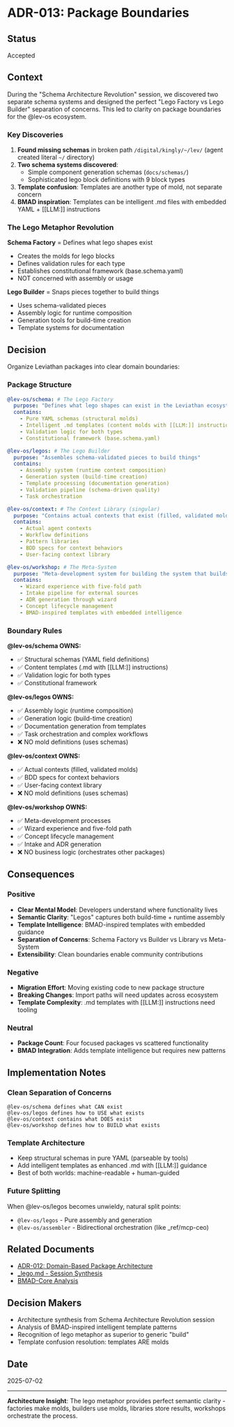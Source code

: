 # ADR-013: Package Boundaries

## Status
Accepted

## Context

During the "Schema Architecture Revolution" session, we discovered two separate schema systems and designed the perfect "Lego Factory vs Lego Builder" separation of concerns. This led to clarity on package boundaries for the @lev-os ecosystem.

### Key Discoveries

1. **Found missing schemas** in broken path `/digital/kingly/~/lev/` (agent created literal `~/` directory)
2. **Two schema systems discovered**:
   - Simple component generation schemas (`docs/schemas/`)
   - Sophisticated lego block definitions with 9 block types
3. **Template confusion**: Templates are another type of mold, not separate concern
4. **BMAD inspiration**: Templates can be intelligent .md files with embedded YAML + [[LLM:]] instructions

### The Lego Metaphor Revolution

**Schema Factory** = Defines what lego shapes exist
- Creates the molds for lego blocks
- Defines validation rules for each type
- Establishes constitutional framework (base.schema.yaml)
- NOT concerned with assembly or usage

**Lego Builder** = Snaps pieces together to build things  
- Uses schema-validated pieces
- Assembly logic for runtime composition
- Generation tools for build-time creation
- Template systems for documentation

## Decision

Organize Leviathan packages into clear domain boundaries:

### Package Structure

```yaml
@lev-os/schema: # The Lego Factory
  purpose: "Defines what lego shapes can exist in the Leviathan ecosystem"
  contains:
    - Pure YAML schemas (structural molds)
    - Intelligent .md templates (content molds with [[LLM:]] instructions)
    - Validation logic for both types
    - Constitutional framework (base.schema.yaml)

@lev-os/legos: # The Lego Builder  
  purpose: "Assembles schema-validated pieces to build things"
  contains:
    - Assembly system (runtime context composition)
    - Generation system (build-time creation)
    - Template processing (documentation generation)
    - Validation pipeline (schema-driven quality)
    - Task orchestration

@lev-os/context: # The Context Library (singular)
  purpose: "Contains actual contexts that exist (filled, validated molds)"
  contains:
    - Actual agent contexts
    - Workflow definitions
    - Pattern libraries
    - BDD specs for context behaviors
    - User-facing context library

@lev-os/workshop: # The Meta-System
  purpose: "Meta-development system for building the system that builds systems"
  contains:
    - Wizard experience with five-fold path
    - Intake pipeline for external sources
    - ADR generation through wizard
    - Concept lifecycle management
    - BMAD-inspired templates with embedded intelligence
```

### Boundary Rules

**@lev-os/schema OWNS:**
- ✅ Structural schemas (YAML field definitions) 
- ✅ Content templates (.md with [[LLM:]] instructions)
- ✅ Validation logic for both types
- ✅ Constitutional framework

**@lev-os/legos OWNS:**
- ✅ Assembly logic (runtime composition)
- ✅ Generation logic (build-time creation)  
- ✅ Documentation generation from templates
- ✅ Task orchestration and complex workflows
- ❌ NO mold definitions (uses schemas)

**@lev-os/context OWNS:**
- ✅ Actual contexts (filled, validated molds)
- ✅ BDD specs for context behaviors
- ✅ User-facing context library
- ❌ NO mold definitions (uses schemas)

**@lev-os/workshop OWNS:**
- ✅ Meta-development processes
- ✅ Wizard experience and five-fold path
- ✅ Concept lifecycle management
- ✅ Intake and ADR generation
- ❌ NO business logic (orchestrates other packages)

## Consequences

### Positive

- **Clear Mental Model**: Developers understand where functionality lives
- **Semantic Clarity**: "Legos" captures both build-time + runtime assembly
- **Template Intelligence**: BMAD-inspired templates with embedded guidance
- **Separation of Concerns**: Schema Factory vs Builder vs Library vs Meta-System
- **Extensibility**: Clean boundaries enable community contributions

### Negative

- **Migration Effort**: Moving existing code to new package structure
- **Breaking Changes**: Import paths will need updates across ecosystem
- **Template Complexity**: .md templates with [[LLM:]] instructions need tooling

### Neutral

- **Package Count**: Four focused packages vs scattered functionality
- **BMAD Integration**: Adds template intelligence but requires new patterns

## Implementation Notes

### Clean Separation of Concerns
```
@lev-os/schema defines what CAN exist
@lev-os/legos defines how to USE what exists  
@lev-os/context contains what DOES exist
@lev-os/workshop defines how to BUILD what exists
```

### Template Architecture
- Keep structural schemas in pure YAML (parseable by tools)
- Add intelligent templates as enhanced .md with [[LLM:]] guidance
- Best of both worlds: machine-readable + human-guided

### Future Splitting
When @lev-os/legos becomes unwieldy, natural split points:
- `@lev-os/legos` - Pure assembly and generation
- `@lev-os/assembler` - Bidirectional orchestration (like _ref/mcp-ceo)

## Related Documents

- [ADR-012: Domain-Based Package Architecture](./012-domain-based-package-architecture.md)
- [_lego.md - Session Synthesis](../../_lego.md)
- [BMAD-Core Analysis](../../../kingly/apps/production/rvstack/.bmad-core/)

## Decision Makers

- Architecture synthesis from Schema Architecture Revolution session
- Analysis of BMAD-inspired intelligent template patterns
- Recognition of lego metaphor as superior to generic "build"
- Template confusion resolution: templates ARE molds

## Date

2025-07-02

---

**Architecture Insight**: The lego metaphor provides perfect semantic clarity - factories make molds, builders use molds, libraries store results, workshops orchestrate the process.